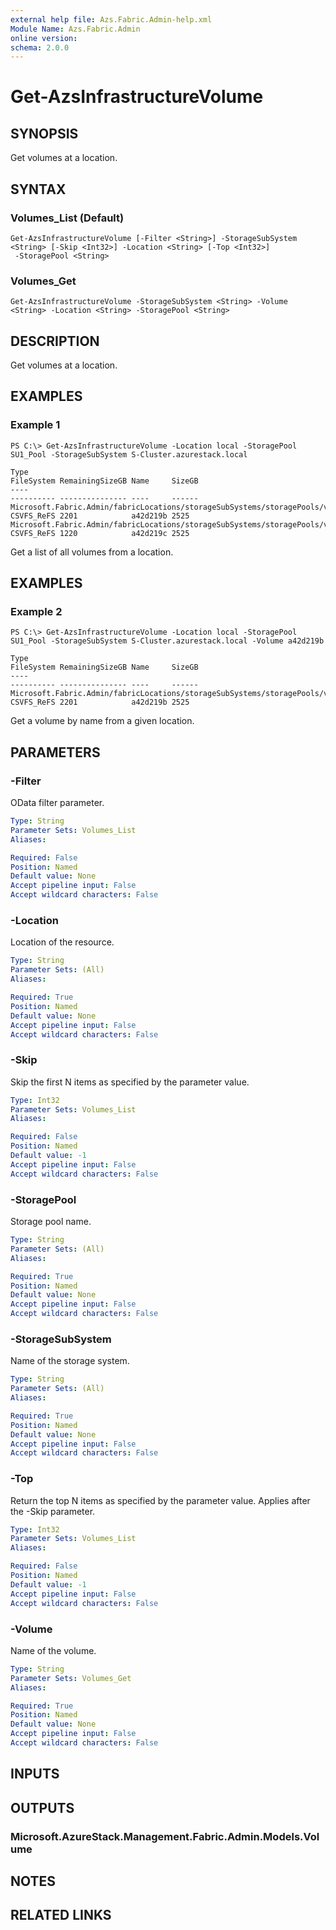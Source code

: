 ```yaml
---
external help file: Azs.Fabric.Admin-help.xml
Module Name: Azs.Fabric.Admin
online version: 
schema: 2.0.0
---
```


# Get-AzsInfrastructureVolume

## SYNOPSIS
Get volumes at a location.

## SYNTAX

### Volumes_List (Default)
```
Get-AzsInfrastructureVolume [-Filter <String>] -StorageSubSystem <String> [-Skip <Int32>] -Location <String> [-Top <Int32>]
 -StoragePool <String>
```

### Volumes_Get
```
Get-AzsInfrastructureVolume -StorageSubSystem <String> -Volume <String> -Location <String> -StoragePool <String>
```

## DESCRIPTION
Get volumes at a location.

## EXAMPLES

### Example 1
```
PS C:\> Get-AzsInfrastructureVolume -Location local -StoragePool SU1_Pool -StorageSubSystem S-Cluster.azurestack.local

Type                                                                          FileSystem RemainingSizeGB Name     SizeGB
----                                                                          ---------- --------------- ----     ------
Microsoft.Fabric.Admin/fabricLocations/storageSubSystems/storagePools/volumes CSVFS_ReFS 2201            a42d219b 2525
Microsoft.Fabric.Admin/fabricLocations/storageSubSystems/storagePools/volumes CSVFS_ReFS 1220            a42d219c 2525
```

Get a list of all volumes from a location.

## EXAMPLES

### Example 2
```
PS C:\> Get-AzsInfrastructureVolume -Location local -StoragePool SU1_Pool -StorageSubSystem S-Cluster.azurestack.local -Volume a42d219b

Type                                                                          FileSystem RemainingSizeGB Name     SizeGB
----                                                                          ---------- --------------- ----     ------
Microsoft.Fabric.Admin/fabricLocations/storageSubSystems/storagePools/volumes CSVFS_ReFS 2201            a42d219b 2525
```

Get a volume by name from a given location.

## PARAMETERS

### -Filter
OData filter parameter.

```yaml
Type: String
Parameter Sets: Volumes_List
Aliases: 

Required: False
Position: Named
Default value: None
Accept pipeline input: False
Accept wildcard characters: False
```

### -Location
Location of the resource.

```yaml
Type: String
Parameter Sets: (All)
Aliases: 

Required: True
Position: Named
Default value: None
Accept pipeline input: False
Accept wildcard characters: False
```

### -Skip
Skip the first N items as specified by the parameter value.

```yaml
Type: Int32
Parameter Sets: Volumes_List
Aliases: 

Required: False
Position: Named
Default value: -1
Accept pipeline input: False
Accept wildcard characters: False
```

### -StoragePool
Storage pool name.

```yaml
Type: String
Parameter Sets: (All)
Aliases: 

Required: True
Position: Named
Default value: None
Accept pipeline input: False
Accept wildcard characters: False
```

### -StorageSubSystem
Name of the storage system.

```yaml
Type: String
Parameter Sets: (All)
Aliases: 

Required: True
Position: Named
Default value: None
Accept pipeline input: False
Accept wildcard characters: False
```

### -Top
Return the top N items as specified by the parameter value.
Applies after the -Skip parameter.

```yaml
Type: Int32
Parameter Sets: Volumes_List
Aliases: 

Required: False
Position: Named
Default value: -1
Accept pipeline input: False
Accept wildcard characters: False
```

### -Volume
Name of the volume.

```yaml
Type: String
Parameter Sets: Volumes_Get
Aliases: 

Required: True
Position: Named
Default value: None
Accept pipeline input: False
Accept wildcard characters: False
```

## INPUTS

## OUTPUTS

### Microsoft.AzureStack.Management.Fabric.Admin.Models.Volume

## NOTES

## RELATED LINKS

